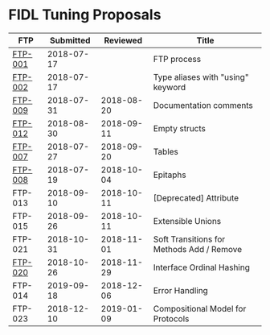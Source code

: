 # FIDL Tuning Proposals

FTP                   | Submitted  | Reviewed   | Title
----------------------|------------|------------|----------------------------------
[FTP-001](ftp-001.md) | 2018-07-17 |            | FTP process
[FTP-002](ftp-002.md) | 2018-07-17 |            | Type aliases with "using" keyword
[FTP-009](ftp-009.md) | 2018-07-31 | 2018-08-20 | Documentation comments
[FTP-012](ftp-012.md) | 2018-08-30 | 2018-09-11 | Empty structs
[FTP-007](ftp-007.md) | 2018-07-27 | 2018-09-20 | Tables
[FTP-008](ftp-008.md) | 2018-07-19 | 2018-10-04 | Epitaphs
FTP-013               | 2018-09-10 | 2018-10-11 | [Deprecated] Attribute
FTP-015               | 2018-09-26 | 2018-10-11 | Extensible Unions
FTP-021               | 2018-10-31 | 2018-11-01 | Soft Transitions for Methods Add / Remove
[FTP-020](ftp-020.md) | 2018-10-26 | 2018-11-29 | Interface Ordinal Hashing
FTP-014               | 2019-09-18 | 2018-12-06 | Error Handling
FTP-023               | 2018-12-10 | 2019-01-09 | Compositional Model for Protocols
